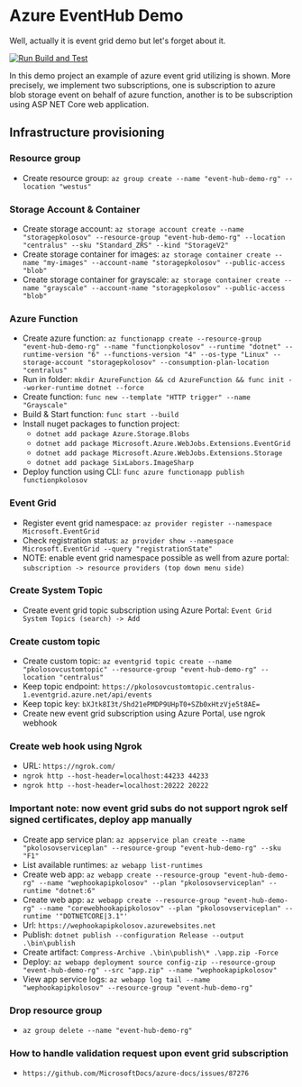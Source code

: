 # Azure EventHub Demo

Well, actually it is event grid demo but let's forget about it.

[![Run Build and Test](https://github.com/kolosovpetro/EventHubDemo.AZ204/actions/workflows/run-build-and-test-dotnet.yml/badge.svg)](https://github.com/kolosovpetro/EventHubDemo.AZ204/actions/workflows/run-build-and-test-dotnet.yml)

In this demo project an example of azure event grid utilizing is shown.
More precisely, we implement two subscriptions, one is subscription to azure blob storage event on behalf of azure
function,
another is to be subscription using ASP NET Core web application.

## Infrastructure provisioning

### Resource group

- Create resource group: `az group create --name "event-hub-demo-rg" --location "westus"`

### Storage Account & Container

- Create storage
  account: `az storage account create --name "storagepkolosov" --resource-group "event-hub-demo-rg" --location "centralus" --sku "Standard_ZRS" --kind "StorageV2"`
- Create storage
  container for
  images: `az storage container create --name "my-images" --account-name "storagepkolosov" --public-access "blob"`
- Create storage container for
  grayscale: `az storage container create --name "grayscale" --account-name "storagepkolosov" --public-access "blob"`

### Azure Function

- Create azure
  function: `az functionapp create --resource-group "event-hub-demo-rg" --name "functionpkolosov" --runtime "dotnet" --runtime-version "6" --functions-version "4" --os-type "Linux" --storage-account "storagepkolosov" --consumption-plan-location "centralus"`
- Run in folder: `mkdir AzureFunction && cd AzureFunction && func init --worker-runtime dotnet --force`
- Create function: `func new --template "HTTP trigger" --name "Grayscale"`
- Build & Start function: `func start --build`
- Install nuget packages to function project:
    - `dotnet add package Azure.Storage.Blobs`
    - `dotnet add package Microsoft.Azure.WebJobs.Extensions.EventGrid`
    - `dotnet add package Microsoft.Azure.WebJobs.Extensions.Storage`
    - `dotnet add package SixLabors.ImageSharp`
- Deploy function using CLI: `func azure functionapp publish functionpkolosov`

### Event Grid

- Register event grid namespace: `az provider register --namespace Microsoft.EventGrid`
- Check registration status: `az provider show --namespace Microsoft.EventGrid --query "registrationState"`
- NOTE: enable event grid namespace possible as well from azure
  portal: `subscription -> resource providers (top down menu side)`

### Create System Topic

- Create event grid topic subscription using Azure Portal: `Event Grid System Topics (search) -> Add`

### Create custom topic

- Create custom
  topic: `az eventgrid topic create --name "pkolosovcustomtopic" --resource-group "event-hub-demo-rg" --location "centralus"`
- Keep topic endpoint: `https://pkolosovcustomtopic.centralus-1.eventgrid.azure.net/api/events`
- Keep topic key: `bXJtk8I3t/Shd21ePMDP9UHpT0+SZb0xHtzVje5t8AE=`
- Create new event grid subscription using Azure Portal, use ngrok webhook

### Create web hook using Ngrok

- URL: `https://ngrok.com/`
- `ngrok http --host-header=localhost:44233 44233`
- `ngrok http --host-header=localhost:20222 20222`

### Important note: now event grid subs do not support ngrok self signed certificates, deploy app manually

- Create app service
  plan: `az appservice plan create --name "pkolosovserviceplan" --resource-group "event-hub-demo-rg" --sku "F1"`
- List available runtimes: `az webapp list-runtimes`
- Create web
  app: `az webapp create --resource-group "event-hub-demo-rg" --name "wephookapipkolosov" --plan "pkolosovserviceplan" --runtime "dotnet:6"`
- Create web
  app: `az webapp create --resource-group "event-hub-demo-rg" --name "corewebhookapipkolosov" --plan "pkolosovserviceplan" --runtime '"DOTNETCORE|3.1"'`
- Url: `https://wephookapipkolosov.azurewebsites.net`
- Publish: `dotnet publish --configuration Release --output .\bin\publish`
- Create artifact: `Compress-Archive .\bin\publish\* .\app.zip -Force`
- Deploy:
  `az webapp deployment source config-zip --resource-group "event-hub-demo-rg" --src "app.zip" --name "wephookapipkolosov"`
- View app service logs: `az webapp log tail --name "wephookapipkolosov" --resource-group "event-hub-demo-rg"`

### Drop resource group

- `az group delete --name "event-hub-demo-rg"`

### How to handle validation request upon event grid subscription

- `https://github.com/MicrosoftDocs/azure-docs/issues/87276`
